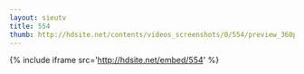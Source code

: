 ```yaml
---
layout: sieutv
title: 554
thumb: http://hdsite.net/contents/videos_screenshots/0/554/preview_360p.mp4.jpg
---
```

{% include iframe src='http://hdsite.net/embed/554' %}
 
